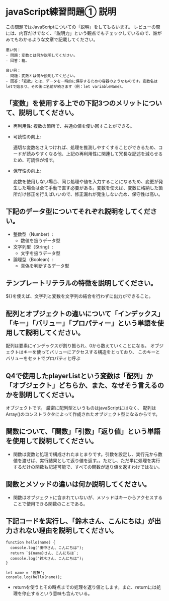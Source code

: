 # javaScript練習問題① 説明

この問題ではJavaScriptについての「説明」をしてもらいます。
レビューの際には、内容だけでなく、「説明力」という観点でもチェックしているので、誰がみてもわかるような文章で記載してください。

```
悪い例：
- 問題：変数とは何か説明してください。
- 回答：箱。

良い例：
- 問題：変数とは何か説明してください。
- 回答：「変数」とは、データを一時的に保存するための容器のようなものです。変数名はletで始まり、その後に名前が続きます（例：let variableName）。
```

## 「変数」を使用する上での下記3つのメリットについて、説明してください。

- 再利用性:
   複数の箇所で、共通の値を使い回すことができる。

- 可読性の向上: 
  
  適切な変数名さえつければ、処理を推測しやすくすることができるため、コードが読みやすくなる他、上記の再利用性に関連して冗長な記述を減らせるため、可読性が増す。 
- 保守性の向上: 
  
   変数を使用しない場合、同じ処理や値を入力することになるため、変更が発生した場合は全て手動で直す必要がある。変数を使えば、変数に格納した箇所だけ修正を行えばいいので、修正漏れが発生しないため、保守性は高い。

## 下記のデータ型についてそれぞれ説明をしてください。
- 整数型（Number）: 
  + 数値を扱うデータ型
- 文字列型（String）: 
  + 文字を扱うデータ型
- 論理型（Boolean）: 
  + 真偽を判断するデータ型

## テンプレートリテラルの特徴を説明してください。
   ${}を使えば、文字列と変数を文字列の結合を行わずに出力ができること。

## 配列とオブジェクトの違いについて「インデックス」「キー」「バリュー」「プロパティー」という単語を使用して説明してください。
配列は要素にインデックスが割り振られ、0から数えていくことになる。
オブジェクトはキーを使ってバリューにアクセスする構造をとっており、
このキーとバリューをセットでプロパティと呼ぶ

## Q4で使用したplayerListという変数は「配列」か「オブジェクト」どちらか、また、なぜそう言えるのかを説明してください。
オブジェクトです。
厳密に配列型というものはjavaScriptにはなく、
配列はArray()のコンストラクタによって作成されたオブジェクト型になるからです。


## 関数について、「関数」「引数」「返り値」という単語を使用して説明してください。
- 関数は変数と処理で構成されたまとまりです。引数を設定し、実行元から数値を渡せば、実行結果として返り値を返す。。ただし、ただ単に処理を実行するだけの関数も記述可能で、すべての関数が返り値を返すわけではない。

## 関数とメソッドの違いは何か説明してください。
- 関数はオブジェクトに含まれていないが、メソッドはキーからアクセスすることで使用できる関数のことである。

## 下記コードを実行し、「鈴木さん、こんにちは」が出力されない理由を説明してください。
```
function hello(name) {
  console.log("田中さん、こんにちは");
  return `${name}さん、こんにちは`;
  console.log("鈴木さん、こんにちは");
}

let name = '佐藤';
console.log(hello(name));
```
-  returnを使うとその時点までの処理を返り値とします。また、returnには処理を停止するという意味も含んでいる。
